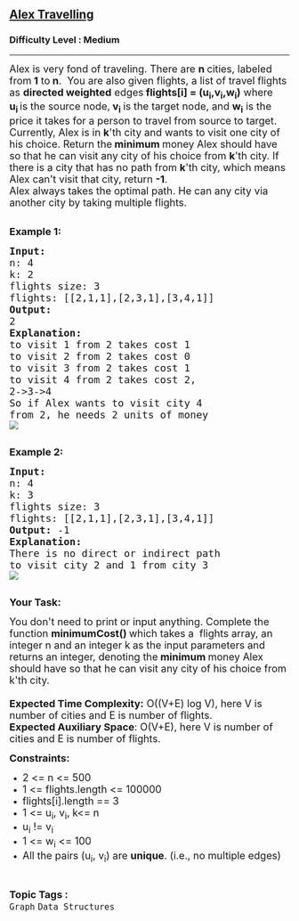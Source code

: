 <h2><a href="https://www.geeksforgeeks.org/problems/alex-travelling/1?page=5&category=Graph&sortBy=submissions">Alex Travelling</a></h2><h3>Difficulty Level : Medium</h3><hr><div class="problems_problem_content__Xm_eO"><p><span style="font-size: 18px;">Alex is very fond of traveling. There are&nbsp;<strong>n </strong>cities, labeled from<strong> 1</strong> to<strong> n</strong>.&nbsp;&nbsp;You are also given flights, a list of travel flights as <strong>directed weighted</strong> edges<strong> flights[i] = (u<sub>i</sub>,v<sub>i</sub>,w<sub>i</sub>)</strong>&nbsp;where<strong> u<sub>i&nbsp;</sub></strong>is the source node,<strong> v<sub>i</sub>&nbsp;</strong>is the target node, and <strong>w<sub>i</sub></strong>&nbsp;is the price it takes for a person to travel from source to target.<br>Currently, Alex is in <strong>k</strong>'th city and wants to visit one city of his choice. Return&nbsp;the<strong>&nbsp;minimum&nbsp;</strong>money&nbsp;Alex should have so&nbsp;that he can visit any city of his choice from <strong>k</strong>'th&nbsp;city. If there is a city that has no path from&nbsp;<strong>k</strong>'th city, which means Alex can't visit that city,&nbsp;return <strong>-1</strong>.&nbsp;<br>Alex always takes the optimal path. He can any city via another city by taking multiple flights.</span><br>&nbsp;</p>
<p><span style="font-size: 18px;"><strong>Example 1:</strong></span></p>
<pre><span style="font-size: 18px;"><strong>Input:</strong>
n: 4
k: 2
flights size: 3
flights: [[2,1,1],[2,3,1],[3,4,1]]
<strong>Output:</strong>
2
<strong>Explanation:</strong>
to visit 1 from 2 takes cost 1
to visit 2 from 2 takes cost 0
to visit 3 from 2 takes cost 1
to visit 4 from 2 takes cost 2,
2-&gt;3-&gt;4
So if Alex wants to visit city 4
from 2, he needs 2 units of money
</span><img src="https://media.geeksforgeeks.org/img-practice/PROD/addEditProblem/711152/Web/Other/3d37201b-eda2-4fbf-97d7-cde7afa25d3c_1685087900.png">

</pre>
<p><span style="font-size: 18px;"><strong>Example 2:</strong></span></p>
<pre><span style="font-size: 18px;"><strong>Input:</strong>
n: 4 
k: 3 
flights size: 3 
flights: [[2,1,1],[2,3,1],[3,4,1]] 
<strong>Output:</strong> -1
<strong>Explanation:</strong>
There is no direct or indirect path 
to visit city 2 and 1 from city 3
</span><img src="https://media.geeksforgeeks.org/img-practice/PROD/addEditProblem/711152/Web/Other/81ceaa5b-7e97-4937-9431-ff299dacb76e_1685087901.png">

</pre>
<p><span style="font-size: 18px;"><strong>Your Task:</strong></span></p>
<p><span style="font-size: 18px;">You don't need to print or input anything. Complete the function <strong>minimumCost()&nbsp;</strong>which takes a&nbsp; flights array, an integer n and an integer k<strong>&nbsp;</strong>as the input parameters and returns an integer, denoting&nbsp;the<strong> minimum&nbsp;</strong>money Alex should have so&nbsp;that he can visit any city of his choice from k'th city.<br><br><strong>Expected Time Complexity:</strong> O((V+E) log V), here V is number of cities and E is number of flights.&nbsp;<br><strong>Expected Auxiliary Space</strong>: O(V+E), here V is number of cities and E is number of flights.&nbsp;</span></p>
<p><span style="font-size: 18px;"><strong>Constraints:</strong></span></p>
<ul>
<li><span style="font-size: 18px;">2 &lt;= n &lt;= 500</span></li>
<li><span style="font-size: 18px;">1 &lt;= flights.length&nbsp;&lt;= 100000</span></li>
<li><span style="font-size: 18px;">flights[i].length == 3</span></li>
<li><span style="font-size: 18px;">1 &lt;= u<sub>i</sub>, v<sub>i</sub>, k&lt;= n</span></li>
<li><span style="font-size: 18px;">u<sub>i</sub>&nbsp;!= v<sub>i</sub></span></li>
<li><span style="font-size: 18px;">1 &lt;= w<sub>i</sub>&nbsp;&lt;= 100</span></li>
<li><span style="font-size: 18px;">All the pairs&nbsp;(u<sub>i</sub>, v<sub>i</sub>)&nbsp;are&nbsp;<strong>unique</strong>. (i.e., no multiple edges)</span></li>
</ul></div><br><p><span style=font-size:18px><strong>Topic Tags : </strong><br><code>Graph</code>&nbsp;<code>Data Structures</code>&nbsp;